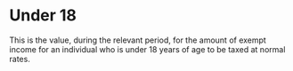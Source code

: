 # Under 18
This is the value, during the relevant period, for the amount of exempt income for an individual who is under 18 years of age to be taxed at normal rates.